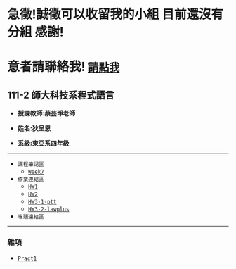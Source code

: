 # **急徵!誠徵可以收留我的小組 目前還沒有分組 感謝!**
# **意者請聯絡我! [`請點我`](mailto:40883007i@ntnu.edu.tw?subject=程式設計分組&body=Hi,%0A我是(請填您的大名),%0A一起同組吧!)**
## 111-2 師大科技系程式語言

+ **授課教師:蔡芸琤老師**

+ **姓名:狄呈恩** 

+ **系級:東亞系四年級**
---
+ `課程筆記區`
  + [`Week7`](https://github.com/AlexTeki/PL/blob/main/Notes/Week%207.text)
+ `作業連結區`
  + [`HW1`](https://github.com/AlexTeki/PL/blob/main/HW1/HW1.ipynb)
  + [`HW2`](https://github.com/AlexTeki/PL/blob/main/HW2/HW2.ipynb)
  + [`HW3-1-ptt`](https://github.com/AlexTeki/PL/blob/main/HW3/HW3.ipynb)
  + [`HW3-2-lawplus`](https://github.com/AlexTeki/PL/blob/main/HW3/lawplus%E7%B7%B4%E7%BF%92.ipynb)
+ `專題連結區`
---
### 雜項
  + [`Pract1`](https://github.com/AlexTeki/PL/blob/main/HW3/nogi4th.ipynb)
